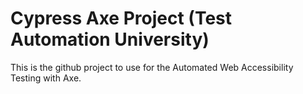 # Cypress Axe Project (Test Automation University)

This is the github project to use for the Automated Web Accessibility Testing with Axe.

